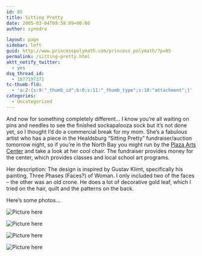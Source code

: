 ```yaml
---
id: 85
title: Sitting Pretty
date: 2005-03-04T09:58:09+00:00
author: synedra

layout: page
sidebar: left
guid: http://www.princesspolymath.com/princess_polymath/?p=85
permalink: /sitting-pretty.html
aktt_notify_twitter:
  - yes
dsq_thread_id:
  - 1877197371
tc-thumb-fld:
  - 'a:2:{s:9:"_thumb_id";b:0;s:11:"_thumb_type";s:10:"attachment";}'
categories:
  - Uncategorized
---
```

And now for something completely different&#8230; I know you&#8217;re all waiting on pins and needles to see the finished sockapalooza sock but it&#8217;s not done yet, so I thought I&#8217;d do a commercial break for my mom. She&#8217;s a fabulous artist who has a piece in the Healdsburg &#8220;Sitting Pretty&#8221; fundraiser/auction tomorrow night, so if you&#8217;re in the North Bay you might run by the [Plaza Arts Center](http://www.plazaartscenter.org) and take a look at her cool chair. The fundraiser provides money for the center, which provides classes and local school art programs.
  
Her description: The design is inspired by Gustav Klimt, specifically his painting, Three Phases (Faces?) of Woman. I only included two of the faces &#8211; the other was an old crone. He does a lot of decorative gold leaf, which I tried on the hair, quilt and the patterns on the back.
  
Here&#8217;s some photos&#8230;
  
![Picture here](http://www.perlgoddess.com/blog/images/chair1.jpg)
  
![Picture here](http://www.perlgoddess.com/blog/images/chair2.jpg)
  
![Picture here](http://www.perlgoddess.com/blog/images/chair3.jpg)
  
![Picture here](http://www.perlgoddess.com/blog/images/chair4.jpg)